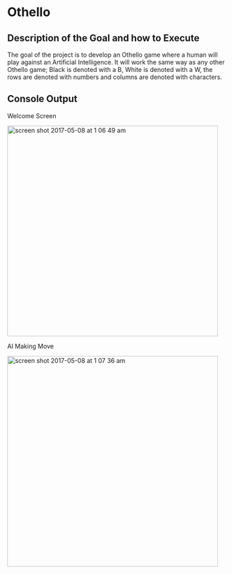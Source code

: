 # Othello

## Description of the Goal and how to Execute

The goal of the project is to develop an Othello game where a human will play against an Artificial Intelligence. It will work the same way as any other Othello game; Black is denoted with a B, White is denoted with a W, the rows are denoted with numbers and columns are denoted with characters.

## Console Output

Welcome Screen

<img width="482" alt="screen shot 2017-05-08 at 1 06 49 am" src="https://cloud.githubusercontent.com/assets/9055394/25795741/92652b94-338b-11e7-91c5-21974e52c3e9.png">

AI Making Move


<img width="482" alt="screen shot 2017-05-08 at 1 07 36 am" src="https://cloud.githubusercontent.com/assets/9055394/25795815/eee369a8-338b-11e7-8caa-e751f70c2639.png">


